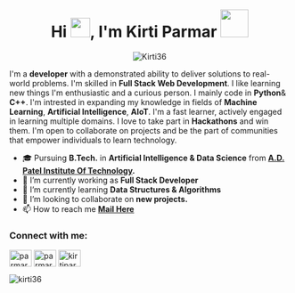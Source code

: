 <h1 align="center" >Hi <img src="https://media.giphy.com/media/hvRJCLFzcasrR4ia7z/giphy.gif" width="35px" height="35px">, I'm <a>Kirti Parmar</a> <img height ="50px" src="https://github.com/Kirti36/kirti36/blob/main/Coding%20Girl%20Animation.gif" /></h1>
<p align="center"> <img src="https://komarev.com/ghpvc/?username=Kirti36&label=Profile%20views&color=0e75b6&style=flat" alt="Kirti36" /> </p>

I'm a **developer** with a demonstrated ability to deliver solutions to real-world problems. I'm skilled in **Full Stack Web Development**. I like learning new things I'm enthusiastic and a curious person. I mainly code in **Python**& **C++**. I'm intrested in expanding my knowledge in fields of **Machine Learning**, **Artificial Intelligence**, **AIoT**. I'm a fast learner, actively engaged in learning multiple domains. I love to take part in **Hackathons** and win them. I'm open to collaborate on projects and be the part of communities that empower individuals to learn technology.


- 🎓 Pursuing **B.Tech.** in **Artificial Intelligence & Data Science** from **[A.D. Patel Institute Of Technology](https://adit.ac.in/).**
- 🔭 I’m currently working as **Full Stack Developer**
- 🌱 I’m currently learning **Data Structures & Algorithms**
- 👯 I’m looking to collaborate on **new projects.**
- 📫 How to reach me **[Mail Here](mailto:Kirtiparmar504@gmail.com)**

<h3 align="left">Connect with me:</h3>
<p align="left">
<a href="https://linkedin.com/in/parmar kirti" target="blank"><img align="center" src="https://raw.githubusercontent.com/rahuldkjain/github-profile-readme-generator/master/src/images/icons/Social/linked-in-alt.svg" alt="parmar kirti" height="30" width="40" /></a>
<a href="https://instagram.com/parmarkirtii" target="blank"><img align="center" src="https://raw.githubusercontent.com/rahuldkjain/github-profile-readme-generator/master/src/images/icons/Social/instagram.svg" alt="parmarkirtii" height="30" width="40" /></a>
<a href="https://www.hackerrank.com/kirtiparmar504" target="blank"><img align="center" src="https://raw.githubusercontent.com/rahuldkjain/github-profile-readme-generator/master/src/images/icons/Social/hackerrank.svg" alt="kirtiparmar504" height="30" width="40" /></a>
</p>



<p><img align="center" src="https://github-readme-stats.vercel.app/api/top-langs?username=kirti36&show_icons=true&locale=en&layout=compact" alt="kirti36" /></p>




